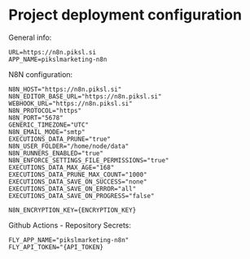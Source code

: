 # Project deployment configuration

General info:
```
URL=https://n8n.piksl.si
APP_NAME=pikslmarketing-n8n
```

N8N configuration:
```
N8N_HOST="https://n8n.piksl.si"
N8N_EDITOR_BASE_URL="https://n8n.piksl.si"
WEBHOOK_URL="https://n8n.piksl.si"
N8N_PROTOCOL="https"
N8N_PORT="5678"
GENERIC_TIMEZONE="UTC"
N8N_EMAIL_MODE="smtp"
EXECUTIONS_DATA_PRUNE="true"
N8N_USER_FOLDER="/home/node/data"
N8N_RUNNERS_ENABLED="true"
N8N_ENFORCE_SETTINGS_FILE_PERMISSIONS="true"
EXECUTIONS_DATA_MAX_AGE="168"
EXECUTIONS_DATA_PRUNE_MAX_COUNT="1000"
EXECUTIONS_DATA_SAVE_ON_SUCCESS="none"
EXECUTIONS_DATA_SAVE_ON_ERROR="all"
EXECUTIONS_DATA_SAVE_ON_PROGRESS="false"

N8N_ENCRYPTION_KEY={ENCRYPTION_KEY}
```

Github Actions - Repository Secrets:
```
FLY_APP_NAME="pikslmarketing-n8n"
FLY_API_TOKEN="{API_TOKEN}
```
